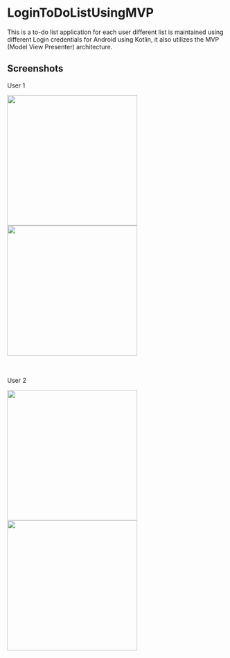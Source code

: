 # LoginToDoListUsingMVP
This is a to-do list application for each user different list is maintained using different Login credentials for Android using Kotlin, it also utilizes the MVP (Model View Presenter) architecture.

## Screenshots
User 1

<image align="left" width="300" src="./screenshots/1.jpg">
<image align="center" width="300" src="./screenshots/2.jpg">

<br><br>
User 2

<image align="left" width="300" src="./screenshots/3.jpg">
<image align="center" width="300" src="./screenshots/4.jpg">
